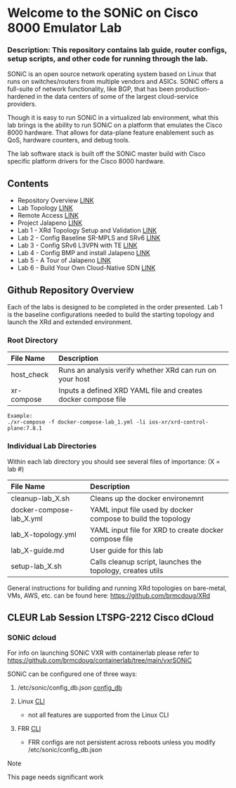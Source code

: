 # Welcome to the SONiC on Cisco 8000 Emulator Lab

### Description: This repository contains lab guide, router configs, setup scripts, and other code for running through the lab.

SONiC is an open source network operating system based on Linux that runs on switches/routers from multiple vendors and ASICs. SONiC offers a full-suite of network functionality, like BGP, that has been production-hardened in the data centers of some of the largest cloud-service providers.

Though it is easy to run SONiC in a virtualized lab environment, what this lab brings is the ability to run SONiC on a platform that emulates the Cisco 8000 hardware. That allows for data-plane feature enablement such as QoS, hardware counters, and debug tools. 

The lab software stack is built off the SONiC master build with Cisco specific platform drivers for the Cisco 8000 hardware.

## Contents
* Repository Overview [LINK](#repository-overview)
* Lab Topology [LINK](#lab-topology)
* Remote Access [LINK](#remote-access)
* Project Jalapeno [LINK](#jalapeno)
* Lab 1 - XRd Topology Setup and Validation [LINK](/lab_1/lab_1-guide.md)
* Lab 2 - Config Baseline SR-MPLS and SRv6 [LINK](/lab_2/lab_2-guide.md)
* Lab 3 - Config SRv6 L3VPN with TE [LINK](/lab_3/lab_3-guide.md)
* Lab 4 - Config BMP and install Jalapeno [LINK](/lab_4/lab_4-guide.md)
* Lab 5 - A Tour of Jalapeno [LINK](/lab_5/lab_5-guide.md)
* Lab 6 - Build Your Own Cloud-Native SDN [LINK](/lab_6/lab_6-guide.md)


## Github Repository Overview
Each of the labs is designed to be completed in the order presented. Lab 1 is the baseline configurations 
needed to build the starting topology and launch the XRd and extended environment.

### Root Directory

| File Name                | Description                                                    |
|:-------------------------|:---------------------------------------------------------------|
| host_check               | Runs an analysis verify whether XRd can run on your host       |
| xr-compose               | Inputs a defined XRD YAML file and creates docker compose file |

```
Example:
./xr-compose -f docker-compose-lab_1.yml -li ios-xr/xrd-control-plane:7.8.1
```

### Individual Lab Directories
Within each lab directory you should see several files of importance:
(X = lab #)

| File Name                | Description                                                  |
|:-------------------------|:-------------------------------------------------------------|
| cleanup-lab_X.sh         | Cleans up the docker environemnt                             |
| docker-compose-lab_X.yml | YAML input file used by docker compose to build the topology |
| lab_X-topology.yml       | YAML input file for XRD to create docker compose file        |
| lab_X-guide.md           | User guide for this lab                                      |
| setup-lab_X.sh           | Calls cleanup script, launches the topology, creates utils   | 


General instructions for building and running XRd topologies on bare-metal, VMs, AWS, etc. can be found here:
https://github.com/brmcdoug/XRd

## CLEUR Lab Session LTSPG-2212 Cisco dCloud

### SONiC dcloud

For info on launching SONiC VXR with containerlab please refer to https://github.com/brmcdoug/containerlab/tree/main/vxrSONiC

SONiC can be configured one of three ways:
1. /etc/sonic/config_db.json 
   [config_db](/config_guide-config_db.md)
   
2. Linux [CLI](/config_guide-CLI.md)
   - not all features are supported from the Linux CLI
3. FRR [CLI](/config_guide-CLI.md)
   - FRR configs are not persistent across reboots unless you modify /etc/sonic/config_db.json 
>[!NOTE]
>This page needs significant work
